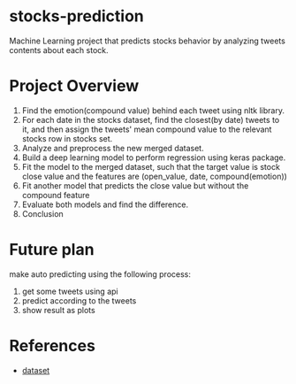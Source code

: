 # stocks-prediction
Machine Learning project that predicts stocks behavior by analyzing tweets contents about each stock.

# Project Overview
1. Find the emotion(compound value) behind each tweet using nltk library.
2. For each date in the stocks dataset, find the closest(by date) tweets to it, and then assign the tweets' mean compound value to the relevant stocks row in stocks set.
3. Analyze and preprocess the new merged dataset.
4. Build a deep learning model to perform regression using keras package.
5. Fit the model to the merged dataset, such that the target value is stock close value and the features are (open_value, date, compound(emotion))
6. Fit another model that predicts the close value but without the compound feature
7. Evaluate both models and find the difference.
8. Conclusion

# Future plan
make auto predicting using the following process:
1. get some tweets using api
2. predict according to the tweets
3. show result as plots

# References
* [dataset](https://www.kaggle.com/datasets/equinxx/stock-tweets-for-sentiment-analysis-and-prediction)
